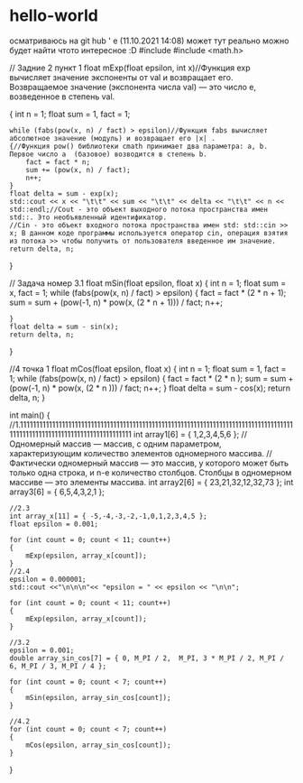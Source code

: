 # hello-world
осматриваюсь на git hub ' e (11.10.2021 14:08) может тут реально можно будет найти чтото интересное :D
#include <iostream>
#include <math.h>

// Задние 2 пункт 1 
float mExp(float epsilon, int x)//Функция exp вычисляет значение экспоненты от val и возвращает его. Возвращаемое значение (экспонента числа val) — это число е, возведенное в степень val.


{
	int n = 1;
	float sum = 1, fact = 1; 

	while (fabs(pow(x, n) / fact) > epsilon)//Функция fabs вычисляет абсолютное значение (модуль) и возвращает его |х| .
	{//Функция pow() библиотеки cmath принимает два параметра: a, b. Первое число a  (базовое) возводится в степень b.
		fact = fact * n;
		sum += (pow(x, n) / fact);
		n++;
	}
	float delta = sum - exp(x);
	std::cout << x << "\t\t" << sum << "\t\t" << delta << "\t\t" << n << std::endl;//Cout - это объект выходного потока пространства имен std::. Это необъявленный идентификатор.
	//Cin - это объект входного потока пространства имен std: std::cin >> x; В данном коде программы используется оператор cin, операция взятия из потока >> чтобы получить от пользователя введенное им значение.
	return delta, n;
}

// Задача номер 3.1
float mSin(float epsilon, float x)
{
	int n = 1;
	float sum = x, fact = 1;
	while (fabs(pow(x, n) / fact) > epsilon)
	{
		fact = fact * (2 * n + 1);
		sum = sum + (pow(-1, n) * pow(x, (2 * n + 1))) / fact;
		n++;

	}
	float delta = sum - sin(x);
	return delta, n;
}

//4 точка 1
float mCos(float epsilon, float x)
{
	int n = 1;
	float sum = 1, fact = 1;
	while (fabs(pow(x, n) / fact) > epsilon)
	{
		fact = fact * (2 * n );
		sum = sum + (pow(-1, n) * pow(x, (2 * n ))) / fact;
		n++;
	}
	float delta = sum - cos(x);
	return delta, n;
}



int main()
{
	//1.111111111111111111111111111111111111111111111111111111111111111111111111111111111111111111111111111111111111111111111111111
	int array1[6] = { 1,2,3,4,5,6 };
	//Одномерный массив — массив, с одним параметром, характеризующим количество элементов одномерного массива. 
	//Фактически одномерный массив — это массив, у которого может быть только одна строка, и n-е количество столбцов. Столбцы в одномерном массиве — это элементы массива. 
	int array2[6] = { 23,21,32,12,32,73 };
	int array3[6] = { 6,5,4,3,2,1 };

	//2.3
	int array_x[11] = { -5,-4,-3,-2,-1,0,1,2,3,4,5 };
	float epsilon = 0.001;

	for (int count = 0; count < 11; count++)
	{
		mExp(epsilon, array_x[count]);
	}
	//2.4
	epsilon = 0.000001;
	std::cout <<"\n\n\n"<< "epsilon = " << epsilon << "\n\n";

	for (int count = 0; count < 11; count++)
	{
		mExp(epsilon, array_x[count]);
	}

	//3.2
	epsilon = 0.001;
	double array_sin_cos[7] = { 0, M_PI / 2,  M_PI, 3 * M_PI / 2, M_PI / 6, M_PI / 3, M_PI / 4 };

	for (int count = 0; count < 7; count++)
	{
		mSin(epsilon, array_sin_cos[count]);
	}

	//4.2
	for (int count = 0; count < 7; count++)
	{
		mCos(epsilon, array_sin_cos[count]);
	}
}
